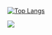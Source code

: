 [![Top Langs](https://github-readme-stats.vercel.app/api/top-langs/?username=kbierly&layout=donut&theme=dark)](https://github.com/anuraghazra/github-readme-stats)

<a href="https://github.com/anuraghazra/github-readme-stats" align="center">
  <img src="https://github-readme-stats.vercel.app/api/top-langs/?username=kbierly&layout=donut&theme=dark" />
</a>
